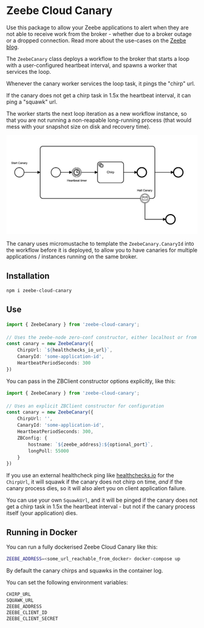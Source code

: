 # Zeebe Cloud Canary

Use this package to allow your Zeebe applications to alert when they are not able to receive work from the broker - whether due to a broker outage or a dropped connection. Read more about the use-cases on the [Zeebe blog](https://zeebe.io/blog/2019/11/operational-monitoring-cloud-canary/).

The `ZeebeCanary` class deploys a workflow to the broker that starts a loop with a user-configured heartbeat interval, and spawns a worker that services the loop. 

Whenever the canary worker services the loop task, it pings the "chirp" url. 

If the canary does not get a chirp task in 1.5x the heartbeat interval, it can ping a "squawk" url.

The worker starts the next loop iteration as a new workflow instance, so that you are not running a non-reapable long-running process (that would mess with your snapshot size on disk and recovery time).

![](img/ZeebeCanary.png)

The canary uses micromustache to template the `ZeebeCanary.CanaryId` into the workflow before it is deployed, to allow you to have canaries for multiple applications / instances running on the same broker.

## Installation

```bash
npm i zeebe-cloud-canary
```

## Use

```typescript
import { ZeebeCanary } from 'zeebe-cloud-canary';

// Uses the zeebe-node zero-conf constructor, either localhost or from ENV
const canary = new ZeebeCanary({
    ChirpUrl: `${healthchecks_io_url}`,
    CanaryId: 'some-application-id',
    HeartbeatPeriodSeconds: 300
})
```

You can pass in the ZBClient constructor options explicitly, like this:

```typescript
import { ZeebeCanary } from 'zeebe-cloud-canary';

// Uses an explicit ZBClient constructor for configuration
const canary = new ZeebeCanary({
    ChirpUrl: '',
    CanaryId: 'some-application-id',
    HeartbeatPeriodSeconds: 300,
    ZBConfig: {
        hostname: `${zeebe_address}:${optional_port}`,
        longPoll: 55000
    }
})
```

If you use an external healthcheck ping like [healthchecks.io](https://healthchecks.io) for the `ChirpUrl`, it will squawk if the canary does not chirp on time, _and_ if the canary process dies, so it will also alert you on client application failure.

You can use your own `SquawkUrl`, and it will be pinged if the canary does not get a chirp task in 1.5x the heartbeat interval - but not if the canary process itself (your application) dies.

## Running in Docker

You can run a fully dockerised Zeebe Cloud Canary like this:

```bash
ZEEBE_ADDRESS=<some_url_reachable_from_docker> docker-compose up
```

By default the canary chirps and squawks in the container log.

You can set the following environment variables:

```
CHIRP_URL
SQUAWK_URL
ZEEBE_ADDRESS
ZEEBE_CLIENT_ID
ZEEBE_CLIENT_SECRET
```   